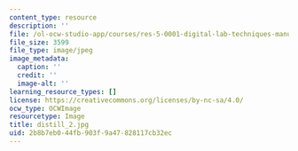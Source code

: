 ```yaml
---
content_type: resource
description: ''
file: /ol-ocw-studio-app/courses/res-5-0001-digital-lab-techniques-manual-spring-2007/2b8b7eb044fb903f9a47828117cb32ec_distill_2.jpg
file_size: 3599
file_type: image/jpeg
image_metadata:
  caption: ''
  credit: ''
  image-alt: ''
learning_resource_types: []
license: https://creativecommons.org/licenses/by-nc-sa/4.0/
ocw_type: OCWImage
resourcetype: Image
title: distill_2.jpg
uid: 2b8b7eb0-44fb-903f-9a47-828117cb32ec
---
```

